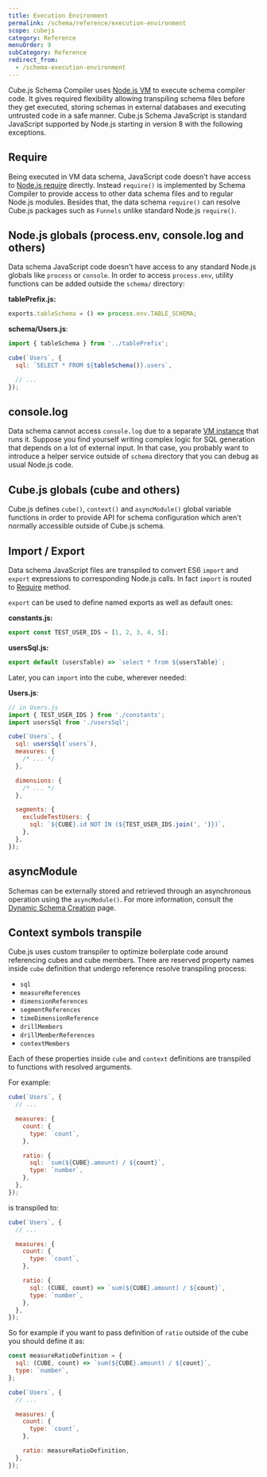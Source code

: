 ```yaml
---
title: Execution Environment
permalink: /schema/reference/execution-environment
scope: cubejs
category: Reference
menuOrder: 9
subCategory: Reference
redirect_from:
  - /schema-execution-environment
---
```


Cube.js Schema Compiler uses [Node.js VM](https://nodejs.org/api/vm.html) to
execute schema compiler code. It gives required flexibility allowing transpiling
schema files before they get executed, storing schemas in external databases and
executing untrusted code in a safe manner. Cube.js Schema JavaScript is standard
JavaScript supported by Node.js starting in version 8 with the following
exceptions.

## Require

Being executed in VM data schema, JavaScript code doesn't have access to
[Node.js require](https://nodejs.org/api/modules.html#modules_require_id)
directly. Instead `require()` is implemented by Schema Compiler to provide
access to other data schema files and to regular Node.js modules. Besides that,
the data schema `require()` can resolve Cube.js packages such as `Funnels`
unlike standard Node.js `require()`.

## Node.js globals (process.env, console.log and others)

Data schema JavaScript code doesn't have access to any standard Node.js globals
like `process` or `console`. In order to access `process.env`, utility functions
can be added outside the `schema/` directory:

**tablePrefix.js:**

```javascript
exports.tableSchema = () => process.env.TABLE_SCHEMA;
```

**schema/Users.js**:

```javascript
import { tableSchema } from '../tablePrefix';

cube(`Users`, {
  sql: `SELECT * FROM ${tableSchema()}.users`,

  // ...
});
```

## console.log

Data schema cannot access `console.log` due to a separate
[VM instance](https://nodejs.org/api/vm.html) that runs it. Suppose you find
yourself writing complex logic for SQL generation that depends on a lot of
external input. In that case, you probably want to introduce a helper service
outside of `schema` directory that you can debug as usual Node.js code.

## Cube.js globals (cube and others)

Cube.js defines `cube()`, `context()` and `asyncModule()` global variable
functions in order to provide API for schema configuration which aren't normally
accessible outside of Cube.js schema.

## Import / Export

Data schema JavaScript files are transpiled to convert ES6 `import` and `export`
expressions to corresponding Node.js calls. In fact `import` is routed to
[Require](#require) method.

`export` can be used to define named exports as well as default ones:

**constants.js:**

```javascript
export const TEST_USER_IDS = [1, 2, 3, 4, 5];
```

**usersSql.js:**

```javascript
export default (usersTable) => `select * from ${usersTable}`;
```

Later, you can `import` into the cube, wherever needed:

**Users.js**:

```javascript
// in Users.js
import { TEST_USER_IDS } from './constants';
import usersSql from './usersSql';

cube(`Users`, {
  sql: usersSql(`users`),
  measures: {
    /* ... */
  },

  dimensions: {
    /* ... */
  },

  segments: {
    excludeTestUsers: {
      sql: `${CUBE}.id NOT IN (${TEST_USER_IDS.join(', ')})`,
    },
  },
});
```

## asyncModule

Schemas can be externally stored and retrieved through an asynchronous operation
using the `asyncModule()`. For more information, consult the [Dynamic Schema
Creation][ref-dynamic-schemas] page.

[ref-dynamic-schemas]: /schema/dynamic-schema-creation

## Context symbols transpile

Cube.js uses custom transpiler to optimize boilerplate code around referencing
cubes and cube members. There are reserved property names inside `cube`
definition that undergo reference resolve transpiling process:

- `sql`
- `measureReferences`
- `dimensionReferences`
- `segmentReferences`
- `timeDimensionReference`
- `drillMembers`
- `drillMemberReferences`
- `contextMembers`

Each of these properties inside `cube` and `context` definitions are transpiled
to functions with resolved arguments.

For example:

```javascript
cube(`Users`, {
  // ...

  measures: {
    count: {
      type: `count`,
    },

    ratio: {
      sql: `sum(${CUBE}.amount) / ${count}`,
      type: `number`,
    },
  },
});
```

is transpiled to:

```javascript
cube(`Users`, {
  // ...

  measures: {
    count: {
      type: `count`,
    },

    ratio: {
      sql: (CUBE, count) => `sum(${CUBE}.amount) / ${count}`,
      type: `number`,
    },
  },
});
```

So for example if you want to pass definition of `ratio` outside of the cube you
should define it as:

```javascript
const measureRatioDefinition = {
  sql: (CUBE, count) => `sum(${CUBE}.amount) / ${count}`,
  type: `number`,
};

cube(`Users`, {
  // ...

  measures: {
    count: {
      type: `count`,
    },

    ratio: measureRatioDefinition,
  },
});
```
